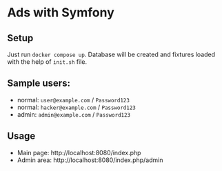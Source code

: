 # Ads with Symfony

## Setup

Just run `docker compose up`. Database will be created and fixtures loaded with the help of `init.sh` file.

## Sample users:

- normal: `user@example.com` / `Password123`
- normal: `hacker@example.com` / `Password123`
- admin: `admin@example.com` / `Password123`

## Usage

- Main page: http://localhost:8080/index.php
- Admin area: http://localhost:8080/index.php/admin
